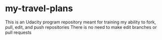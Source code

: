# my-travel-plans
This is an Udacity program repository meant for training my ability to fork, pull, edit, and push repositories
There is no need to make edit branches or pull requests
